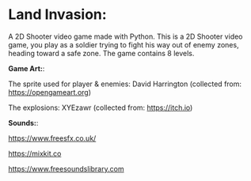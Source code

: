 # Land Invasion:
A 2D Shooter video game made with Python.
This is a 2D Shooter video game, you play as a soldier trying to fight his way out of enemy zones, heading toward a safe zone. The game contains 8 levels.


**Game Art:**:

The sprite used for player & enemies: David Harrington (collected from: https://opengameart.org)

The explosions: XYEzawr (collected from: https://itch.io)

**Sounds:**:

https://www.freesfx.co.uk/ 

https://mixkit.co

https://www.freesoundslibrary.com